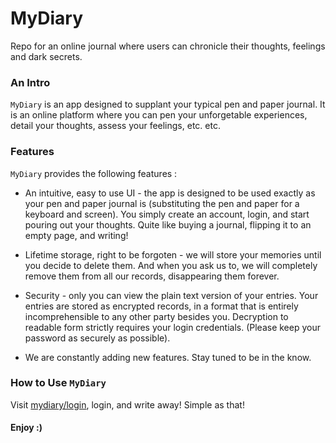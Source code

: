 # MyDiary
Repo for an online journal where users can chronicle their thoughts, feelings and dark secrets.

### An Intro
`MyDiary` is an app designed to supplant your typical pen and paper journal.
It is an online platform where you can pen your unforgetable experiences, detail your
thoughts, assess your feelings, etc. etc.

### Features
`MyDiary` provides the following features :
* An intuitive, easy to use UI - the app is designed to be used exactly as your pen and paper
journal is (substituting the pen and paper for a keyboard and screen). You simply create an account,
login, and start pouring out your thoughts. Quite like buying a journal, flipping it to an empty page,
and writing!

* Lifetime storage, right to be forgoten - we will store your memories until you decide to delete them. 
And when you ask us to, we will completely remove them from all our records, disappearing them forever.

* Security - only you can view the plain text version of your entries. Your entries are stored
as encrypted records, in a format that is entirely incomprehensible to any other party besides
you. Decryption to readable form strictly requires your login credentials. 
(Please keep your password as securely as possible).

* We are constantly adding new features. Stay tuned to be in the know.

### How to Use `MyDiary`
Visit [mydiary/login](www.mydiary.com),  login, and write away! Simple as that!

#### Enjoy :) 
